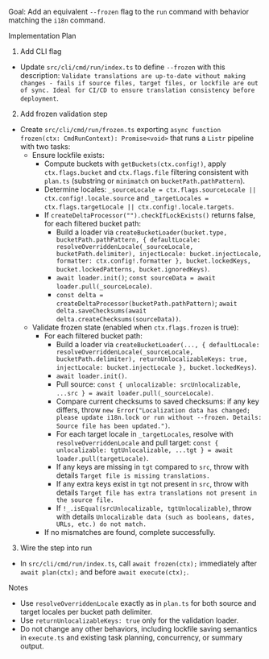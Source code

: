 Goal: Add an equivalent `--frozen` flag to the `run` command with behavior matching the `i18n` command.

Implementation Plan

1) Add CLI flag
- Update `src/cli/cmd/run/index.ts` to define `--frozen` with this description: `Validate translations are up-to-date without making changes - fails if source files, target files, or lockfile are out of sync. Ideal for CI/CD to ensure translation consistency before deployment`.

2) Add frozen validation step
- Create `src/cli/cmd/run/frozen.ts` exporting `async function frozen(ctx: CmdRunContext): Promise<void>` that runs a `Listr` pipeline with two tasks:
  - Ensure lockfile exists:
    - Compute buckets with `getBuckets(ctx.config!)`, apply `ctx.flags.bucket` and `ctx.flags.file` filtering consistent with `plan.ts` (substring or `minimatch` on `bucketPath.pathPattern`).
    - Determine locales: `_sourceLocale = ctx.flags.sourceLocale || ctx.config!.locale.source` and `_targetLocales = ctx.flags.targetLocale || ctx.config!.locale.targets`.
    - If `createDeltaProcessor("").checkIfLockExists()` returns false, for each filtered bucket path:
      - Build a loader via `createBucketLoader(bucket.type, bucketPath.pathPattern, { defaultLocale: resolveOverriddenLocale(_sourceLocale, bucketPath.delimiter), injectLocale: bucket.injectLocale, formatter: ctx.config!.formatter }, bucket.lockedKeys, bucket.lockedPatterns, bucket.ignoredKeys)`.
      - `await loader.init()`; `const sourceData = await loader.pull(_sourceLocale)`.
      - `const delta = createDeltaProcessor(bucketPath.pathPattern)`; `await delta.saveChecksums(await delta.createChecksums(sourceData))`.
  - Validate frozen state (enabled when `ctx.flags.frozen` is true):
    - For each filtered bucket path:
      - Build a loader via `createBucketLoader(..., { defaultLocale: resolveOverriddenLocale(_sourceLocale, bucketPath.delimiter), returnUnlocalizableKeys: true, injectLocale: bucket.injectLocale }, bucket.lockedKeys)`.
      - `await loader.init()`.
      - Pull source: `const { unlocalizable: srcUnlocalizable, ...src } = await loader.pull(_sourceLocale)`.
      - Compare current checksums to saved checksums: if any key differs, throw `new Error("Localization data has changed; please update i18n.lock or run without --frozen. Details: Source file has been updated.")`.
      - For each target locale in `_targetLocales`, resolve with `resolveOverriddenLocale` and pull target: `const { unlocalizable: tgtUnlocalizable, ...tgt } = await loader.pull(targetLocale)`.
      - If any keys are missing in `tgt` compared to `src`, throw with details `Target file is missing translations.`
      - If any extra keys exist in `tgt` not present in `src`, throw with details `Target file has extra translations not present in the source file.`
      - If `!_.isEqual(srcUnlocalizable, tgtUnlocalizable)`, throw with details `Unlocalizable data (such as booleans, dates, URLs, etc.) do not match.`
    - If no mismatches are found, complete successfully.

3) Wire the step into run
- In `src/cli/cmd/run/index.ts`, call `await frozen(ctx);` immediately after `await plan(ctx);` and before `await execute(ctx);`.

Notes
- Use `resolveOverriddenLocale` exactly as in `plan.ts` for both source and target locales per bucket path delimiter.
- Use `returnUnlocalizableKeys: true` only for the validation loader.
- Do not change any other behaviors, including lockfile saving semantics in `execute.ts` and existing task planning, concurrency, or summary output.

